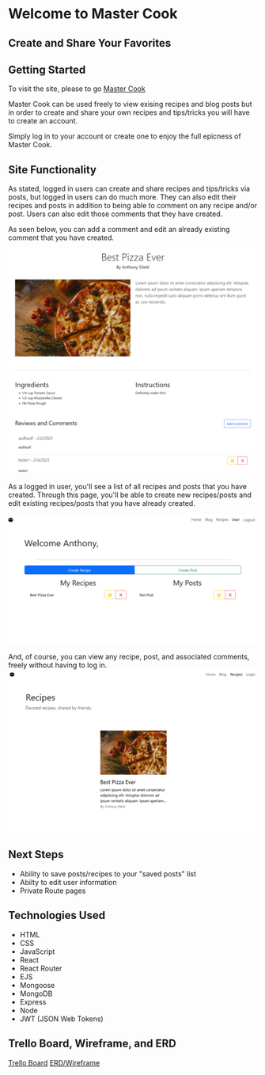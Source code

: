 # Welcome to Master Cook

## Create and Share Your Favorites

## Getting Started

To visit the site, please to go [Master Cook](https://long-calf-underwear.cyclic.app/)

Master Cook can be used freely to view exising recipes and blog posts but in order to create and share your own recipes and tips/tricks you will have to create an account.

Simply log in to your account or create one to enjoy the full epicness of Master Cook.

## Site Functionality

As stated, logged in users can create and share recipes and tips/tricks via posts, but logged in users can do much more. They can also edit their recipes and posts in addition to being able to comment on any recipe and/or post. Users can also edit those comments that they have created.

As seen below, you can add a comment and edit an already existing comment that you have created.

![Comments](readme_images/recipe.png)

As a logged in user, you'll see a list of all recipes and posts that you have created. Through this page, you'll be able to create new recipes/posts and edit existing recipes/posts that you have already created.

![User Page](readme_images/user.png)

And, of course, you can view any recipe, post, and associated comments, freely without having to log in.
![Recipe Landing](readme_images/recipe_landing.png)

## Next Steps

- Ability to save posts/recipes to your "saved posts" list
- Abilty to edit user information
- Private Route pages

## Technologies Used

- HTML
- CSS
- JavaScript
- React
- React Router
- EJS
- Mongoose
- MongoDB
- Express
- Node
- JWT (JSON Web Tokens)

## Trello Board, Wireframe, and ERD

[Trello Board](https://trello.com/b/4jg89MOn/master-cook-blog)
[ERD/Wireframe](https://lucid.app/lucidchart/557c916f-5679-4120-87e9-964b6edbaf02/edit?viewport_loc=-72%2C-718%2C843%2C1229%2C0_0&invitationId=inv_2f5e72c9-8e9d-4c4d-a63c-e37be308877e)

